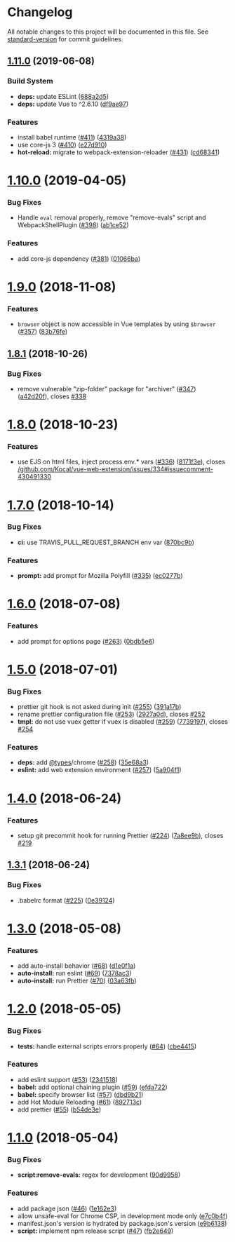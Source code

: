 # Changelog

All notable changes to this project will be documented in this file. See [standard-version](https://github.com/conventional-changelog/standard-version) for commit guidelines.

## [1.11.0](https://github.com/Kocal/vue-web-extension/compare/v1.10.0...v1.11.0) (2019-06-08)


### Build System

* **deps:** update ESLint ([688a2d5](https://github.com/Kocal/vue-web-extension/commit/688a2d5))
* **deps:** update Vue to ^2.6.10 ([df9ae97](https://github.com/Kocal/vue-web-extension/commit/df9ae97))


### Features

* install babel runtime ([#411](https://github.com/Kocal/vue-web-extension/issues/411)) ([4319a38](https://github.com/Kocal/vue-web-extension/commit/4319a38))
* use core-js 3 ([#410](https://github.com/Kocal/vue-web-extension/issues/410)) ([e27d910](https://github.com/Kocal/vue-web-extension/commit/e27d910))
* **hot-reload:** migrate to webpack-extension-reloader ([#431](https://github.com/Kocal/vue-web-extension/issues/431)) ([cd68341](https://github.com/Kocal/vue-web-extension/commit/cd68341))



<a name="1.10.0"></a>

# [1.10.0](https://github.com/Kocal/vue-web-extension/compare/v1.9.0...v1.10.0) (2019-04-05)

### Bug Fixes

- Handle `eval` removal properly, remove "remove-evals" script and WebpackShellPlugin ([#398](https://github.com/Kocal/vue-web-extension/issues/398)) ([ab1ce52](https://github.com/Kocal/vue-web-extension/commit/ab1ce52))

### Features

- add core-js dependency ([#381](https://github.com/Kocal/vue-web-extension/issues/381)) ([01066ba](https://github.com/Kocal/vue-web-extension/commit/01066ba))



<a name="1.9.0"></a>
# [1.9.0](https://github.com/Kocal/vue-web-extension/compare/v1.8.1...v1.9.0) (2018-11-08)


### Features

* `browser` object is now accessible in Vue templates by using `$browser` ([#357](https://github.com/Kocal/vue-web-extension/issues/357)) ([83b76fe](https://github.com/Kocal/vue-web-extension/commit/83b76fe))



<a name="1.8.1"></a>
## [1.8.1](https://github.com/Kocal/vue-web-extension/compare/v1.8.0...v1.8.1) (2018-10-26)


### Bug Fixes

* remove vulnerable "zip-folder" package for "archiver" ([#347](https://github.com/Kocal/vue-web-extension/issues/347)) ([a42d20f](https://github.com/Kocal/vue-web-extension/commit/a42d20f)), closes [#338](https://github.com/Kocal/vue-web-extension/issues/338)



<a name="1.8.0"></a>
# [1.8.0](https://github.com/Kocal/vue-web-extension/compare/v1.7.0...v1.8.0) (2018-10-23)


### Features

* use EJS on html files, inject process.env.* vars ([#336](https://github.com/Kocal/vue-web-extension/issues/336)) ([8171f3e](https://github.com/Kocal/vue-web-extension/commit/8171f3e)), closes [/github.com/Kocal/vue-web-extension/issues/334#issuecomment-430491330](https://github.com//github.com/Kocal/vue-web-extension/issues/334/issues/issuecomment-430491330)



<a name="1.7.0"></a>
# [1.7.0](https://github.com/Kocal/vue-web-extension/compare/v1.6.0...v1.7.0) (2018-10-14)


### Bug Fixes

* **ci:** use TRAVIS_PULL_REQUEST_BRANCH env var ([870bc9b](https://github.com/Kocal/vue-web-extension/commit/870bc9b))


### Features

* **prompt:** add prompt for Mozilla Polyfill ([#335](https://github.com/Kocal/vue-web-extension/issues/335)) ([ec0277b](https://github.com/Kocal/vue-web-extension/commit/ec0277b))



<a name="1.6.0"></a>
# [1.6.0](https://github.com/Kocal/vue-web-extension/compare/v1.5.0...v1.6.0) (2018-07-08)


### Features

* add prompt for options page ([#263](https://github.com/Kocal/vue-web-extension/issues/263)) ([0bdb5e6](https://github.com/Kocal/vue-web-extension/commit/0bdb5e6))



<a name="1.5.0"></a>
# [1.5.0](https://github.com/Kocal/vue-web-extension/compare/v1.4.0...v1.5.0) (2018-07-01)


### Bug Fixes

* prettier git hook is not asked during init ([#255](https://github.com/Kocal/vue-web-extension/issues/255)) ([391a17b](https://github.com/Kocal/vue-web-extension/commit/391a17b))
* rename prettier configuration file ([#253](https://github.com/Kocal/vue-web-extension/issues/253)) ([2927a0d](https://github.com/Kocal/vue-web-extension/commit/2927a0d)), closes [#252](https://github.com/Kocal/vue-web-extension/issues/252)
* **tmpl:** do not use vuex getter if vuex is disabled ([#259](https://github.com/Kocal/vue-web-extension/issues/259)) ([7739197](https://github.com/Kocal/vue-web-extension/commit/7739197)), closes [#254](https://github.com/Kocal/vue-web-extension/issues/254)


### Features

* **deps:** add [@types](https://github.com/types)/chrome ([#258](https://github.com/Kocal/vue-web-extension/issues/258)) ([35e68a3](https://github.com/Kocal/vue-web-extension/commit/35e68a3))
* **eslint:** add web extension environment ([#257](https://github.com/Kocal/vue-web-extension/issues/257)) ([5a904f1](https://github.com/Kocal/vue-web-extension/commit/5a904f1))



<a name="1.4.0"></a>
# [1.4.0](https://github.com/Kocal/vue-web-extension/compare/v1.3.1...v1.4.0) (2018-06-24)


### Features

* setup git precommit hook for running Prettier ([#224](https://github.com/Kocal/vue-web-extension/issues/224)) ([7a8ee9b](https://github.com/Kocal/vue-web-extension/commit/7a8ee9b)), closes [#219](https://github.com/Kocal/vue-web-extension/issues/219)



<a name="1.3.1"></a>
## [1.3.1](https://github.com/Kocal/vue-web-extension/compare/v1.3.0...v1.3.1) (2018-06-24)


### Bug Fixes

* .babelrc format ([#225](https://github.com/Kocal/vue-web-extension/issues/225)) ([0e39124](https://github.com/Kocal/vue-web-extension/commit/0e39124))



<a name="1.3.0"></a>
# [1.3.0](https://github.com/Kocal/vue-web-extension/compare/v1.2.0...v1.3.0) (2018-05-08)


### Features

* add auto-install behavior ([#68](https://github.com/Kocal/vue-web-extension/issues/68)) ([d1e0f1a](https://github.com/Kocal/vue-web-extension/commit/d1e0f1a))
* **auto-install:** run eslint ([#69](https://github.com/Kocal/vue-web-extension/issues/69)) ([7378ac3](https://github.com/Kocal/vue-web-extension/commit/7378ac3))
* **auto-install:** run Prettier ([#70](https://github.com/Kocal/vue-web-extension/issues/70)) ([03a63fb](https://github.com/Kocal/vue-web-extension/commit/03a63fb))



<a name="1.2.0"></a>
# [1.2.0](https://github.com/Kocal/vue-web-extension/compare/v1.1.0...v1.2.0) (2018-05-05)


### Bug Fixes

* **tests:** handle external scripts errors properly ([#64](https://github.com/Kocal/vue-web-extension/issues/64)) ([cbe4415](https://github.com/Kocal/vue-web-extension/commit/cbe4415))


### Features

* add eslint support ([#53](https://github.com/Kocal/vue-web-extension/issues/53)) ([2341518](https://github.com/Kocal/vue-web-extension/commit/2341518))
* **babel:** add optional chaining plugin ([#59](https://github.com/Kocal/vue-web-extension/issues/59)) ([efda722](https://github.com/Kocal/vue-web-extension/commit/efda722))
* **babel:** specify browser list ([#57](https://github.com/Kocal/vue-web-extension/issues/57)) ([dbd9b21](https://github.com/Kocal/vue-web-extension/commit/dbd9b21))
* add Hot Module Reloading ([#61](https://github.com/Kocal/vue-web-extension/issues/61)) ([892713c](https://github.com/Kocal/vue-web-extension/commit/892713c))
* add prettier ([#55](https://github.com/Kocal/vue-web-extension/issues/55)) ([b54de3e](https://github.com/Kocal/vue-web-extension/commit/b54de3e))



<a name="1.1.0"></a>
# [1.1.0](https://github.com/Kocal/vue-web-extension/compare/v1.0.3...v1.1.0) (2018-05-04)


### Bug Fixes

* **script:remove-evals:** regex for development  ([90d9958](https://github.com/Kocal/vue-web-extension/commit/90d9958))


### Features

* add package json ([#46](https://github.com/Kocal/vue-web-extension/issues/46)) ([1e162e3](https://github.com/Kocal/vue-web-extension/commit/1e162e3))
* allow unsafe-eval for Chrome CSP, in development mode only ([e7c0b4f](https://github.com/Kocal/vue-web-extension/commit/e7c0b4f))
* manifest.json's version is hydrated by package.json's version ([e9b6138](https://github.com/Kocal/vue-web-extension/commit/e9b6138))
* **script:** implement npm release script ([#47](https://github.com/Kocal/vue-web-extension/issues/47)) ([fb2e649](https://github.com/Kocal/vue-web-extension/commit/fb2e649))
